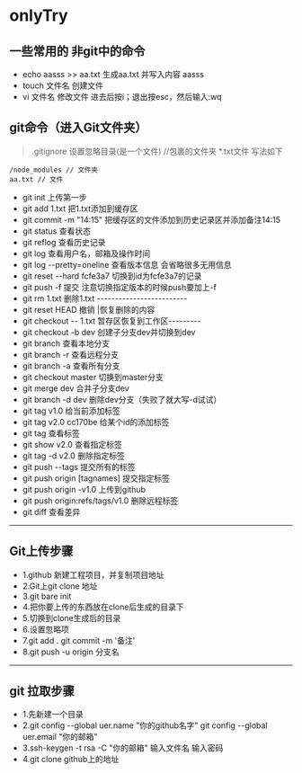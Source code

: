 # onlyTry
## 一些常用的 非git中的命令
* echo aasss >> aa.txt 生成aa.txt 并写入内容 aasss
* touch 文件名 创建文件
* vi 文件名 修改文件   进去后按i；退出按esc，然后输入:wq

## git命令（进入Git文件夹）
> .gitignore 设置忽略目录(是一个文件)  //包裹的文件夹   *.txt文件 写法如下
```
/node_modules // 文件夹
aa.txt // 文件
```
* git init 上传第一步
* git add 1.txt 把1.txt添加到缓存区
* git commit -m "14:15"  把缓存区的文件添加到历史记录区并添加备注14:15
* git status  查看状态
* git reflog  查看历史记录
* git log   查看用户名，邮箱及操作时间
* git log --pretty=oneline 查看版本信息 会省略很多无用信息
* git reset --hard fcfe3a7  切换到id为fcfe3a7的记录
* git push -f 提交 注意切换指定版本的时候push要加上-f
* git rm 1.txt 删除1.txt -------------------------
* git reset HEAD 撤销                             |恢复删除的内容
* git checkout -- 1.txt 暂存区恢复到工作区---------
* git checkout -b dev 创建子分支dev并切换到dev
* git branch  查看本地分支
* git branch -r 查看远程分支
* git branch -a 查看所有分支
* git checkout master  切换到master分支
* git merge dev  合并子分支dev
* git branch -d dev 删除dev分支（失败了就大写-d试试）
* git tag v1.0   给当前添加标签
* git tag v2.0 cc170be  给某个id的添加标签
* git tag        查看标签
* git show v2.0  查看指定标签
* git tag -d v2.0 删除指定标签
* git push --tags 提交所有的标签
* git push origin [tagnames] 提交指定标签
* git push origin -v1.0  上传到github
* git push origin:refs/tags/v1.0 删除远程标签
* git diff  查看差异

-------------------------------------------------------------------
## Git上传步骤
* 1.github 新建工程项目，并复制项目地址
* 2.Git上git clone 地址
* 3.git bare init
* 4.把你要上传的东西放在clone后生成的目录下
* 5.切换到clone生成后的目录
* 6.设置忽略项
* 7.git add .  git commit -m '备注'
* 8.git push -u origin 分支名

_______________________________________________________________________

## git 拉取步骤
* 1.先新建一个目录
* 2.git config --global uer.name "你的github名字"  git config --global uer.email "你的邮箱"
* 3.ssh-keygen -t rsa -C "你的邮箱"  输入文件名 输入密码
* 4.git clone github上的地址
